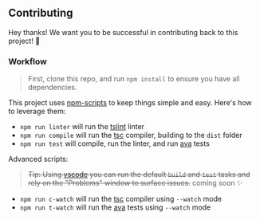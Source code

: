

## Contributing

Hey thanks! We want you to be successful in contributing back to this project! :rocket:

### Workflow

> First, clone this repo, and run `npm install` to ensure you have all dependencies.

This project uses [npm-scripts](https://docs.npmjs.com/misc/scripts) to keep things simple and easy. Here's how to leverage them:

+ `npm run linter` will run the [tslint](https://palantir.github.io/tslint/) linter
+ `npm run compile` will run the [tsc](https://www.typescriptlang.org/docs/tutorial.html) compiler, building to the `dist` folder
+ `npm run test` will compile, run the linter, and run [ava](https://github.com/avajs/ava) tests

Advanced scripts:

> ~~Tip: Using [vscode](https://code.visualstudio.com/) you can run the default `build` and `test` tasks and rely on the "Problems" window to surface issues.~~ coming soon :sparkles:

+ `npm run c-watch` will run the [tsc](https://www.typescriptlang.org/docs/tutorial.html) compiler using `--watch` mode
+ `npm run t-watch` will run the [ava](https://github.com/avajs/ava) tests using `--watch` mode